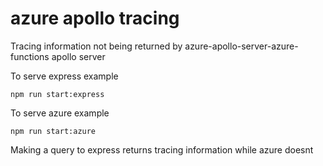 # azure apollo tracing

Tracing information not being returned by azure-apollo-server-azure-functions apollo server

To serve express example

`npm run start:express`

To serve azure example

`npm run start:azure`

Making a query to express returns tracing information while azure doesnt